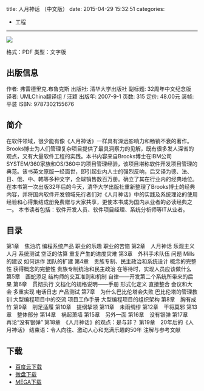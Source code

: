title: 人月神话 （中文版）
date: 2015-04-29 15:32:51
categories:
  - 工程
---

![](http://img3.douban.com/lpic/s2685011.jpg)

格式：PDF
类型：文字版

<!--more-->

## 出版信息 ##

作者: 弗雷德里克.布鲁克斯 
出版社: 清华大学出版社
副标题: 32周年中文纪念版
译者: UMLChina翻译组 / 汪颖 
出版年: 2007-9-1
页数: 315
定价: 48.00元
装帧: 平装
ISBN: 9787302155676

## 简介 ##

在软件领域，很少能有像《人月神话》一样具有深远影响力和畅销不衰的著作。Brooks博士为人们管理复杂项目提供了最具洞察力的见解，既有很多发人深省的观点，又有大量软件工程的实践。本书内容来自Brooks博士在IBM公司SYSTEM/360家族和OS/360中的项目管理经验，该项目堪称软件开发项目管理的典范。该书英文原版一经面世，即引起业内人士的强烈反响，后又译为德、法、日、俄、中、韩等多种文字，全球销售数百万册。确立了其在行业内的经典地位。
在本书第一次出版32年后的今天，清华大学出版社重新整理了Brooks博士的经典内容，并将国内软件开发领域先行者们对《人月神话》中的实践及系统理论的使用经验和心得集结成册免费赠与大家共享，更使本书成为国内从业者的必读经典之一。
本书读者包括：软件开发人员、软件项目经理、系统分析师等IT从业者。

## 目录 ##

第1章　焦油坑
编程系统产品
职业的乐趣
职业的苦恼
第2章　人月神话
乐观主义
人月
系统测试
空泛的估算
重复产生的进度灾难
第3章　外科手术队伍
问题
Mills的建议
如何运作
团队的扩建
第4章　贵族专制、民主政治和系统设计
概念的完整性
获得概念的完整性
贵族专制统治和民主政治
在等待时，实现人员应该做什么
第5章　画蛇添足
结构师的交互准则和机制
自律——开发第二个系统所带来的后果
第6章　贯彻执行
文档化的规格说明——手册
形式化定义
直接整合
会议和大会
多重实现
电话日志
产品测试
第7章　为什么巴比伦塔会失败
巴比伦塔的管理教训
大型编程项目中的交流
项目工作手册
大型编程项目的组织架构
第8章　胸有成竹
第9章　削足适履
第10章　提纲挈领
第11章　未雨绸缪
第12章　干将莫邪
第13章　整体部分
第14章　祸起萧墙
第15章　另外一面
第16章　没有银弹
第17章　再论“没有银弹”
第18章　《人月神话》的观点：是与非？
第19章　20年后的《人月神话》
结束语：令人向往、激动人心和充满乐趣的50年
注解与参考文献

## 下载 ##

* [百度云下载](http://pan.baidu.com/s/1o6OFL6E)
* [微盘下载](http://vdisk.weibo.com/s/aADaW4YROTBaF)
* [MEGA下载](https://mega.co.nz/#!GYEiHI7K!LEL8o4IeB02NwjJevod9elLkdqhSx9GBcZoNT5mRisY)